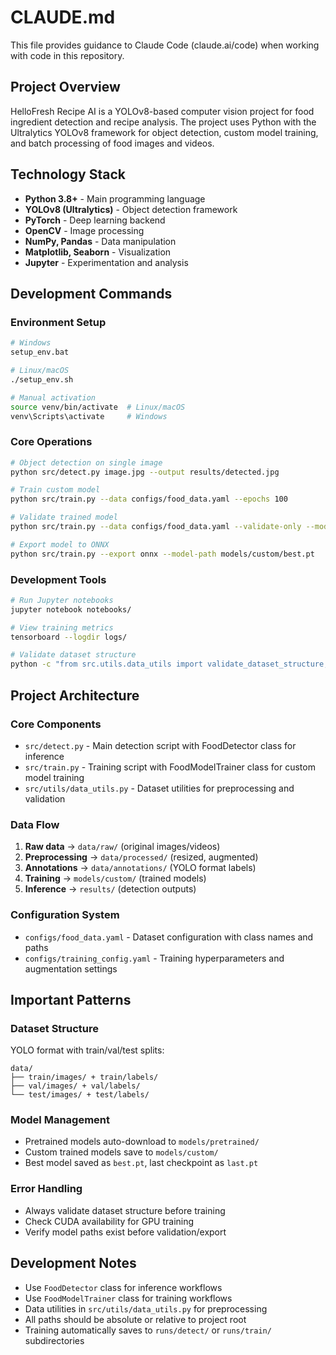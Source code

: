 # CLAUDE.md

This file provides guidance to Claude Code (claude.ai/code) when working with code in this repository.

## Project Overview

HelloFresh Recipe AI is a YOLOv8-based computer vision project for food ingredient detection and recipe analysis. The project uses Python with the Ultralytics YOLOv8 framework for object detection, custom model training, and batch processing of food images and videos.

## Technology Stack

- **Python 3.8+** - Main programming language
- **YOLOv8 (Ultralytics)** - Object detection framework
- **PyTorch** - Deep learning backend
- **OpenCV** - Image processing
- **NumPy, Pandas** - Data manipulation
- **Matplotlib, Seaborn** - Visualization
- **Jupyter** - Experimentation and analysis

## Development Commands

### Environment Setup
```bash
# Windows
setup_env.bat

# Linux/macOS
./setup_env.sh

# Manual activation
source venv/bin/activate  # Linux/macOS
venv\Scripts\activate     # Windows
```

### Core Operations
```bash
# Object detection on single image
python src/detect.py image.jpg --output results/detected.jpg

# Train custom model
python src/train.py --data configs/food_data.yaml --epochs 100

# Validate trained model
python src/train.py --data configs/food_data.yaml --validate-only --model-path models/custom/best.pt

# Export model to ONNX
python src/train.py --export onnx --model-path models/custom/best.pt
```

### Development Tools
```bash
# Run Jupyter notebooks
jupyter notebook notebooks/

# View training metrics
tensorboard --logdir logs/

# Validate dataset structure
python -c "from src.utils.data_utils import validate_dataset_structure; validate_dataset_structure('data/')"
```

## Project Architecture

### Core Components
- `src/detect.py` - Main detection script with FoodDetector class for inference
- `src/train.py` - Training script with FoodModelTrainer class for custom model training
- `src/utils/data_utils.py` - Dataset utilities for preprocessing and validation

### Data Flow
1. **Raw data** → `data/raw/` (original images/videos)
2. **Preprocessing** → `data/processed/` (resized, augmented)
3. **Annotations** → `data/annotations/` (YOLO format labels)
4. **Training** → `models/custom/` (trained models)
5. **Inference** → `results/` (detection outputs)

### Configuration System
- `configs/food_data.yaml` - Dataset configuration with class names and paths
- `configs/training_config.yaml` - Training hyperparameters and augmentation settings

## Important Patterns

### Dataset Structure
YOLO format with train/val/test splits:
```
data/
├── train/images/ + train/labels/
├── val/images/ + val/labels/
└── test/images/ + test/labels/
```

### Model Management
- Pretrained models auto-download to `models/pretrained/`
- Custom trained models save to `models/custom/`
- Best model saved as `best.pt`, last checkpoint as `last.pt`

### Error Handling
- Always validate dataset structure before training
- Check CUDA availability for GPU training
- Verify model paths exist before validation/export

## Development Notes

- Use `FoodDetector` class for inference workflows
- Use `FoodModelTrainer` class for training workflows  
- Data utilities in `src/utils/data_utils.py` for preprocessing
- All paths should be absolute or relative to project root
- Training automatically saves to `runs/detect/` or `runs/train/` subdirectories